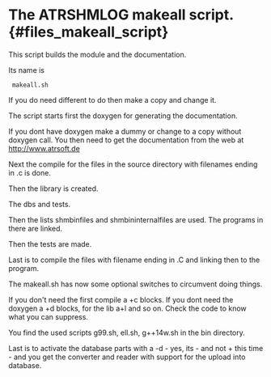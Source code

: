 The ATRSHMLOG makeall script.  {#files_makeall_script}
====================================

This script builds the module and the documentation.

Its name is

     makeall.sh


If you do need different to do then  make a copy and change it.

The script starts first the doxygen for
generating the documentation.

If you dont have doxygen make a dummy or change to a copy without
doxygen call. You then need to get the documentation from the
web at <http://www.atrsoft.de>

Next the compile for the files in the source directory
with filenames ending in .c is done.

Then the library is created.

The dbs and tests.

Then the lists shmbinfiles and shmbininternalfiles are used.
The programs in there are linked.

Then the tests are made.

Last is to compile the files with filename ending in .C and linking
then to the program.

The makeall.sh has now some optional switches to circumvent doing things.

If you don't need the first compile a +c blocks. If you dont need the
doxygen a +d blocks, for the lib a+l and so on. Check the code to know
what you can suppress.

You find the used scripts g99.sh, ell.sh, g++14w.sh in the bin directory.

Last is to activate the database parts with a -d - yes, its - and
not + this time - and you get the converter and reader with support
for the upload into database.





